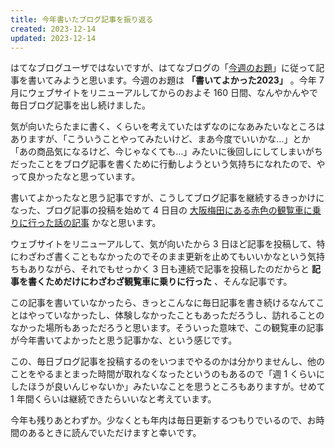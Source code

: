 ```yaml
---
title: 今年書いたブログ記事を振り返る
created: 2023-12-14
updated: 2023-12-14
---
```


はてなブログユーザではないですが、はてなブログの「[今週のお題](https://blog.hatena.ne.jp/-/campaign/odai)」に従って記事を書いてみようと思います。今週のお題は **「書いてよかった2023」** 。今年 7 月にウェブサイトをリニューアルしてからのおよそ 160 日間、なんやかんやで毎日ブログ記事を出し続けました。

気が向いたらたまに書く、くらいを考えていたはずなのになあみたいなところはありますが、「こういうことやってみたいけど、まあ今度でいいかな…」とか「あの商品気になるけど、今じゃなくても…」みたいに後回しにしてしまいがちだったことをブログ記事を書くために行動しようという気持ちになれたので、やって良かったなと思っています。

書いてよかったなと思う記事ですが、こうしてブログ記事を継続するきっかけになった、ブログ記事の投稿を始めて 4 日目の [大阪梅田にある赤色の観覧車に乗りに行った話の記事](/blog/20230704/) かなと思います。

ウェブサイトをリニューアルして、気が向いたから 3 日ほど記事を投稿して、特にわざわざ書くこともなかったのでそのまま更新を止めてもいいかなという気持ちもありながら、それでもせっかく 3 日も連続で記事を投稿したのだからと **記事を書くためだけにわざわざ観覧車に乗りに行った** 、そんな記事です。

この記事を書いていなかったら、きっとこんなに毎日記事を書き続けるなんてことはやっていなかったし、体験しなかったこともあっただろうし、訪れることのなかった場所もあっただろうと思います。そういった意味で、この観覧車の記事が今年書いてよかったと思う記事かな、という感じです。

この、毎日ブログ記事を投稿するのをいつまでやるのかは分かりませんし、他のことをやるまとまった時間が取れなくなったというのもあるので「週 1 くらいにしたほうが良いんじゃないか」みたいなことを思うところもありますが。せめて 1 年間くらいは継続できたらいいなと考えています。

今年も残りあとわずか。少なくとも年内は毎日更新するつもりでいるので、お時間のあるときに読んでいただけますと幸いです。

